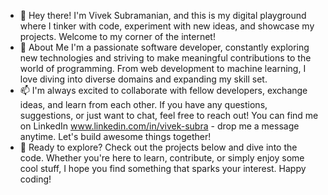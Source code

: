 - 👋 Hey there! I'm Vivek Subramanian, and this is my digital playground where I tinker with code, experiment with new ideas, and showcase my projects. Welcome to my corner of the internet!
- 🌟 About Me I'm a passionate software developer, constantly exploring new technologies and striving to make meaningful contributions to the world of programming. From web development to machine learning, I love diving into diverse domains and expanding my skill set.
- 📫 I'm always excited to collaborate with fellow developers, exchange ideas, and learn from each other. If you have any questions, suggestions, or just want to chat, feel free to reach out! You can find me on LinkedIn www.linkedin.com/in/vivek-subra - drop me a message anytime. Let's build awesome things together! 
- 🚀  Ready to explore? Check out the projects below and dive into the code. Whether you're here to learn, contribute, or simply enjoy some cool stuff, I hope you find something that sparks your interest. Happy coding! 

<!---
vivisubram/vivisubram is a ✨ special ✨ repository because its `README.md` (this file) appears on your GitHub profile.
You can click the Preview link to take a look at your changes.
--->
